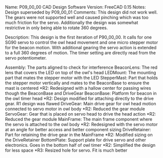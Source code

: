 Name: P09_00_00 CAD Design
Software Version: FreeCAD 0.15
Notes: Design superseded by P09_00_01
Comments: This design did not work well. The gears were not supported well and caused pinching which was too much friction for the servo. Additionally the design was somewhat restrictive in only being able to rotate 360 degrees.

Description:
This design is the first iteration of P90_00_00. It calls for one SG90 servo to control the owl head movement and one micro stepper motor for the beacon motion. With additional gearing the servo action is extended to a full 360 degrees of motion. The timer setting are directly read from the servo potentiometer.  

Assembly: The parts aligned to check for interference
BeaconLens: The red lens that covers the LED on top of the owl's head
LEDMount: The mounting part that mates the stepper motor with the LED
StepperMast: Part that holds the stepper motor vertically and mates to the BeaconBase to ensure the mast is centered
 *R2: Redesigned with a hallow center for passing wires though the BeaconBase and DriveGear
BeaconBase: Platform for beacon in the owl timer head
 *R2: Design modified for attaching directly to the drive gear. R1 design was flawed
DriveGear: Main drive gear for owl head motion connected to servo motor in owl body
 *R2: Reduced the gear module
ServoGear: Gear that is placed on servo head to drive the head action
 *R2: Reduced the gear module
MainFrame: The main frame component where the servo is attached to the owl body
 *R2: Redesigned with the servo motor at an angle for better access and better component sizing
DriveRetainer: Part for retaining the drive gear in the MainFrame
 *R2: Modified sizing on the DriveRetainer
BottomPlate: Support plate for drive servo and other electronics. Goes in the bottom half of owl timer
 *R2: Simplified the design for less space
 *R3: Resized hole for servo. Fit is much better
 